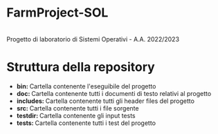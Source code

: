 # FarmProject-SOL
</br>
Progetto di laboratorio di Sistemi Operativi - A.A. 2022/2023
</br>
<h1> Struttura della repository </h1>
<ul>
	<li> <b> bin: </b> Cartella contenente l'eseguibile del progetto </li>
	<li> <b> doc: </b> Cartella contenente tutti i documenti di testo relativi al progetto </li>
	<li> <b> includes: </b> Cartella contenente tutti gli header files del progetto </li>
	<li> <b> src: </b> Cartella contenente tutti i file sorgente </li>
	<li> <b> testdir: </b> Cartella contenente gli input tests </li>
	<li> <b> tests: </b> Cartella contenente tutti i test del progetto  </li>
</ul>
